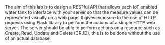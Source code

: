  The aim of this lab is to design a RESTful API that allows each IoT enabled water tank to interface with your server so that the measure values can be represented visually on a web page. It gives exposure to the use of HTTP requests using Flask library to perform the actions of a simple HTTP web server. The server should be able to perform actions on a resource such as Create, Read, Update and Delete (CRUD), this is to be done without the use of an actual database.